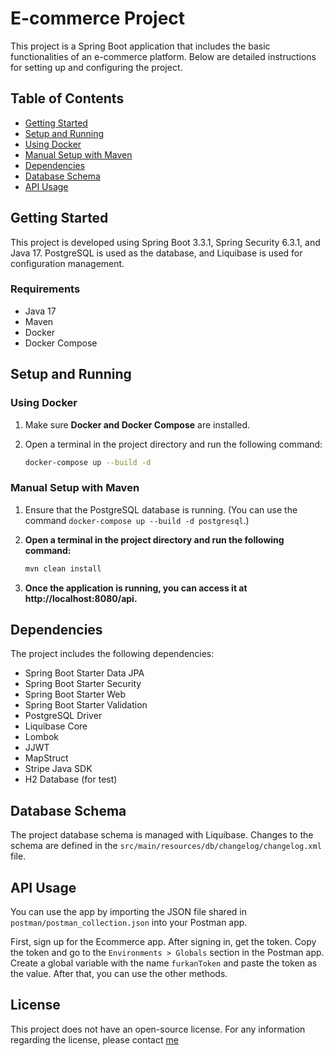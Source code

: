 # E-commerce Project

This project is a Spring Boot application that includes the basic functionalities of an e-commerce platform. Below are detailed instructions for setting up and configuring the project.

## Table of Contents

- [Getting Started](#getting-started)
- [Setup and Running](#setup-and-running)
- [Using Docker](#using-docker)
- [Manual Setup with Maven](#using-maven)
- [Dependencies](#dependencies)
- [Database Schema](#database-schema)
- [API Usage](#api-usage)

## Getting Started

This project is developed using Spring Boot 3.3.1, Spring Security 6.3.1, and Java 17. PostgreSQL is used as the database, and Liquibase is used for configuration management.

### Requirements

- Java 17
- Maven
- Docker
- Docker Compose

## Setup and Running

### Using Docker

1. Make sure **Docker and Docker Compose** are installed.

2. Open a terminal in the project directory and run the following command:
   ```sh
   docker-compose up --build -d
   ```
### Manual Setup with Maven

1. Ensure that the PostgreSQL database is running. (You can use the command `docker-compose up --build -d postgresql`.)

2. **Open a terminal in the project directory and run the following command:**

   ```sh
   mvn clean install
   ```
3. **Once the application is running, you can access it at http://localhost:8080/api.**


## Dependencies

The project includes the following dependencies:

- Spring Boot Starter Data JPA
- Spring Boot Starter Security
- Spring Boot Starter Web
- Spring Boot Starter Validation
- PostgreSQL Driver
- Liquibase Core
- Lombok
- JJWT
- MapStruct
- Stripe Java SDK
- H2 Database (for test)

## Database Schema

The project database schema is managed with Liquibase. Changes to the schema are defined in the `src/main/resources/db/changelog/changelog.xml` file.

## API Usage

You can use the app by importing the JSON file shared in `postman/postman_collection.json` into your Postman app.

First, sign up for the Ecommerce app. After signing in, get the token. Copy the token and go to the 
`Environments > Globals` section in the Postman app. Create a global variable with the name `furkanToken` and paste 
the token as the value. After that, you can use the other methods.

## License

This project does not have an open-source license. For any information regarding the license, please contact [me](mailto:furkan7481@gmail.com)
